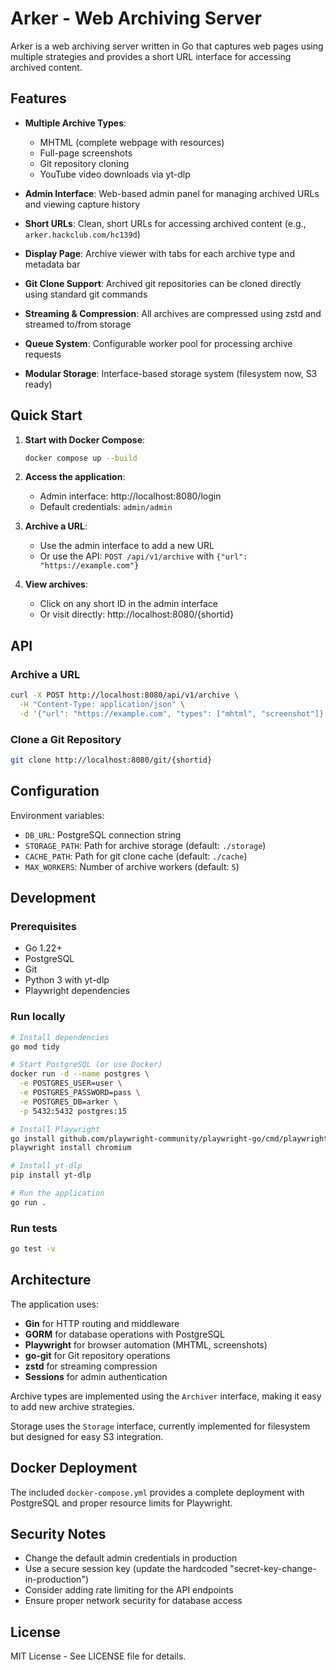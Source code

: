 # Arker - Web Archiving Server

Arker is a web archiving server written in Go that captures web pages using multiple strategies and provides a short URL interface for accessing archived content.

## Features

- **Multiple Archive Types**:
  - MHTML (complete webpage with resources)
  - Full-page screenshots
  - Git repository cloning
  - YouTube video downloads via yt-dlp

- **Admin Interface**: Web-based admin panel for managing archived URLs and viewing capture history

- **Short URLs**: Clean, short URLs for accessing archived content (e.g., `arker.hackclub.com/hc139d`)

- **Display Page**: Archive viewer with tabs for each archive type and metadata bar

- **Git Clone Support**: Archived git repositories can be cloned directly using standard git commands

- **Streaming & Compression**: All archives are compressed using zstd and streamed to/from storage

- **Queue System**: Configurable worker pool for processing archive requests

- **Modular Storage**: Interface-based storage system (filesystem now, S3 ready)

## Quick Start

1. **Start with Docker Compose**:
   ```bash
   docker compose up --build
   ```

2. **Access the application**:
   - Admin interface: http://localhost:8080/login
   - Default credentials: `admin/admin`

3. **Archive a URL**:
   - Use the admin interface to add a new URL
   - Or use the API: `POST /api/v1/archive` with `{"url": "https://example.com"}`

4. **View archives**:
   - Click on any short ID in the admin interface
   - Or visit directly: http://localhost:8080/{shortid}

## API

### Archive a URL
```bash
curl -X POST http://localhost:8080/api/v1/archive \
  -H "Content-Type: application/json" \
  -d '{"url": "https://example.com", "types": ["mhtml", "screenshot"]}'
```

### Clone a Git Repository
```bash
git clone http://localhost:8080/git/{shortid}
```

## Configuration

Environment variables:

- `DB_URL`: PostgreSQL connection string
- `STORAGE_PATH`: Path for archive storage (default: `./storage`)
- `CACHE_PATH`: Path for git clone cache (default: `./cache`)
- `MAX_WORKERS`: Number of archive workers (default: `5`)

## Development

### Prerequisites
- Go 1.22+
- PostgreSQL
- Git
- Python 3 with yt-dlp
- Playwright dependencies

### Run locally
```bash
# Install dependencies
go mod tidy

# Start PostgreSQL (or use Docker)
docker run -d --name postgres \
  -e POSTGRES_USER=user \
  -e POSTGRES_PASSWORD=pass \
  -e POSTGRES_DB=arker \
  -p 5432:5432 postgres:15

# Install Playwright
go install github.com/playwright-community/playwright-go/cmd/playwright@latest
playwright install chromium

# Install yt-dlp
pip install yt-dlp

# Run the application
go run .
```

### Run tests
```bash
go test -v
```

## Architecture

The application uses:

- **Gin** for HTTP routing and middleware
- **GORM** for database operations with PostgreSQL
- **Playwright** for browser automation (MHTML, screenshots)
- **go-git** for Git repository operations
- **zstd** for streaming compression
- **Sessions** for admin authentication

Archive types are implemented using the `Archiver` interface, making it easy to add new archive strategies.

Storage uses the `Storage` interface, currently implemented for filesystem but designed for easy S3 integration.

## Docker Deployment

The included `docker-compose.yml` provides a complete deployment with PostgreSQL and proper resource limits for Playwright.

## Security Notes

- Change the default admin credentials in production
- Use a secure session key (update the hardcoded "secret-key-change-in-production")
- Consider adding rate limiting for the API endpoints
- Ensure proper network security for database access

## License

MIT License - See LICENSE file for details.

